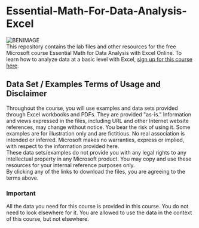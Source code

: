 # Essential-Math-For-Data-Analysis-Excel
![BENIMAGE](https://media.licdn.com/dms/image/C4D03AQFqzAfE3hVcZw/profile-displayphoto-shrink_100_100/0?e=1542844800&v=beta&t=MztrO_5ldeTUPyp8CST2i4eRKhIRtwvC2L_orU_m63c)
<br /> 
This repository contains the lab files and other resources for the free Microsoft course Essential Math for Data Analysis with Excel Online. To learn how to analyze data at a basic level with Excel, [sign up for this course here](https://www.edx.org/course/essential-math-for-data-analysis-using-excel-online).
 
## Data Set / Examples Terms of Usage and Disclaimer

Throughout the course, you will use examples and data sets provided through Excel workbooks and PDFs. They are provided "as-is." Information and views expressed in the files, including URL and other Internet website references, may change without notice. You bear the risk of using it. Some examples are for illustration only and are fictitious. No real association is intended or inferred. Microsoft makes no warranties, express or implied, with respect to the information provided here.
<br />
These data sets/examples do not provide you with any legal rights to any intellectual property in any Microsoft product. You may copy and use these resources for your internal reference purposes only.
<br /> 
By clicking any of the links to download the files, you are agreeing to the terms above.

### Important

All the data you need for this course is provided in this course. You do not need to look elsewhere for it. You are allowed to use the data in the context of this course, but not elsewhere.
